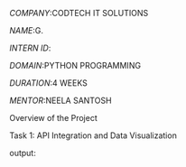 *COMPANY*:CODTECH IT SOLUTIONS

*NAME*:G.

*INTERN ID*:

*DOMAIN*:PYTHON PROGRAMMING

*DURATION*:4 WEEKS

*MENTOR*:NEELA SANTOSH

Overview of the Project

 Task 1: API Integration and Data Visualization

 output:
 
